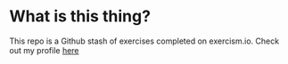 # What is this thing?

This repo is a Github stash of exercises completed on exercism.io. Check out my profile [here](http://exercism.io/josi-asae)
